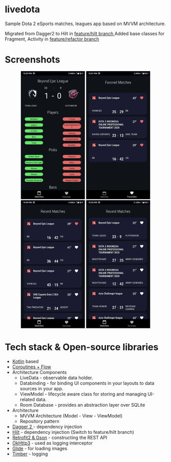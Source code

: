 # livedota
Sample Dota 2 eSports matches, leagues app based on MVVM architecture. 

Migrated from Dagger2 to Hilt in <a href="https://github.com/Sokhib/livedota/tree/feature/hilt" rel="nofollow"> feature/hilt branch </a>
Added base classes for Fragment, Activity in <a href="https://github.com/Sokhib/livedota/tree/feature/refactor" rel="nofollow"> feature/refactor branch </a> 

<h1>Screenshots</h1>
<p align="center">
  <img src="https://github.com/Sokhib/livedota/blob/feature-branch/app/src/main/res/drawable/screenshot1.jpg" width="200" title="Match Details" alt="Match Details">
  <img src="https://github.com/Sokhib/livedota/blob/feature-branch/app/src/main/res/drawable/screenshot2.jpg" width="200" title="Favored Matches" alt="Favored Matches">
  <img src="https://github.com/Sokhib/livedota/blob/feature-branch/app/src/main/res/drawable/screenshot3.jpg" width="200" title="Matches" alt="Matches">
  <img src="https://github.com/Sokhib/livedota/blob/feature-branch/app/src/main/res/drawable/screenshot4.jpg" width="200" title="Matches" alt="Matches">
</p>
<h1>Tech stack & Open-source libraries</h1>
<ul>
<li><a href="https://kotlinlang.org/" rel="nofollow">Kotlin</a> based </li>
<li><a href="https://kotlinlang.org/docs/reference/coroutines/coroutines-guide.html">Coroutines + Flow </a></li>
<li> Architecture Components
<ul>
<li>LiveData - observable data holder.</li>
<li>Databinding - for binding UI components in your layouts to data sources in your app.</li>
<li>ViewModel - lifecycle aware class for storing and managing UI-related data.</li>
<li>Room Database - provides an abstraction layer over SQLite</li>
</ul>
</li>
<li>Architecture
<ul>
<li>MVVM Architecture (Model - View - ViewModel)</li>
<li>Repository pattern</li>
</ul>
</li>
<li><a href="https://dagger.dev/">Dagger 2 </a> - dependency injection</li>
<li><a href="https://dagger.dev/hilt/">Hilt</a> - dependency injection (Switch to feature/hilt branch)</li>
<li><a href="https://github.com/square/retrofit">Retrofit2 &amp; Gson</a> - constructing the REST API</li>
<li><a href="https://github.com/square/okhttp">OkHttp3</a> - used as logging interceptor </li>
<li><a href="https://github.com/bumptech/glide">Glide</a> - for loading images </li>
<li><a href="https://github.com/JakeWharton/timber">Timber</a> - logging</li>
</ul>
